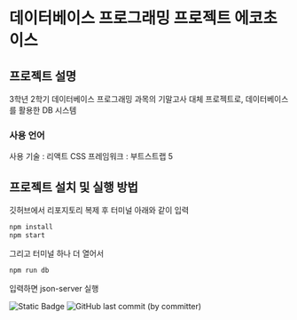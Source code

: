# 데이터베이스 프로그래밍 프로젝트 에코초이스

## 프로젝트 설명
3학년 2학기 데이터베이스 프로그래밍 과목의 기말고사 대체 프로젝트로, 데이터베이스를 활용한 DB 시스템


### 사용 언어
사용 기술 : 리액트
CSS 프레임워크 : 부트스트랩 5

## 프로젝트 설치 및 실행 방법

깃허브에서 리포지토리 복제 후 터미널 아래와 같이 입력 
```bash
npm install
npm start
```
그리고 터미널 하나 더 열어서 

```bash
npm run db
```
입력하면 json-server 실행


![Static Badge](https://img.shields.io/github/languages/top/ShipFriend0516/dbproject)
![GitHub last commit (by committer)](https://img.shields.io/github/last-commit/ShipFriend0516/dbproject)
